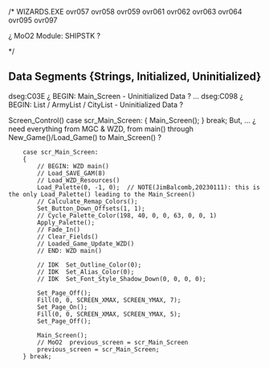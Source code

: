 
/*
    WIZARDS.EXE
    ovr057
    ovr058
    ovr059
    ovr061
    ovr062
    ovr063
    ovr064
    ovr095
    ovr097

¿ MoO2  Module: SHIPSTK ?

*/



## Data Segments  {Strings, Initialized, Uninitialized}

dseg:C03E                                                 ¿ BEGIN: Main_Screen - Uninitialized Data ?
...
dseg:C098                                                     ¿ BEGIN: List / ArmyList / CityList - Uninitialized Data ?









Screen_Control()
    case scr_Main_Screen: { Main_Screen(); } break;
But, ...
    ¿ need everything from MGC & WZD, from main() through New_Game()/Load_Game() to Main_Screen() ?



        case scr_Main_Screen:
        {
            // BEGIN: WZD main()
            // Load_SAVE_GAM(8)
            // Load_WZD_Resources()
            Load_Palette(0, -1, 0);  // NOTE(JimBalcomb,20230111): this is the only Load_Palette() leading to the Main_Screen()
            // Calculate_Remap_Colors();
            Set_Button_Down_Offsets(1, 1);
            // Cycle_Palette_Color(198, 40, 0, 0, 63, 0, 0, 1)
            Apply_Palette();
            // Fade_In()
            // Clear_Fields()
            // Loaded_Game_Update_WZD()
            // END: WZD main()

            // IDK  Set_Outline_Color(0);
            // IDK  Set_Alias_Color(0);
            // IDK  Set_Font_Style_Shadow_Down(0, 0, 0, 0);

            Set_Page_Off();
            Fill(0, 0, SCREEN_XMAX, SCREEN_YMAX, 7);
            Set_Page_On();
            Fill(0, 0, SCREEN_XMAX, SCREEN_YMAX, 5);
            Set_Page_Off();

            Main_Screen();
            // MoO2  previous_screen = scr_Main_Screen
            previous_screen = scr_Main_Screen;
        } break;
